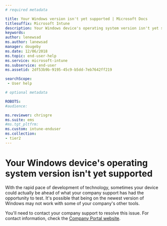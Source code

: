 ```yaml
---
# required metadata

title: Your Windows version isn't yet supported | Microsoft Docs
titlesuffix: Microsoft Intune
description: Your Windows device's operating system version isn't yet supported.
keywords:
author: lenewsad
ms.author: lanewsad
manager: dougeby
ms.date: 12/06/2018
ms.topic: end-user-help
ms.service: microsoft-intune
ms.subservice: end-user
ms.assetid: 2df53b9b-9195-45c9-b5dd-7eb7642ff219

searchScope:
 - User help

# optional metadata

ROBOTS:
#audience:

ms.reviewer: chrisgre
ms.suite: ems
#ms.tgt_pltfrm:
ms.custom: intune-enduser
ms.collection:
- tier2
---
```

# Your Windows device's operating system version isn't yet supported

With the rapid pace of development of technology, sometimes your device could actually be ahead of what your company support has had the opportunity to test. It's possible that being on the newest version of Windows may not work with some of your company's other tools. 

You'll need to contact your company support to resolve this issue. For contact information, check the [Company Portal website](https://go.microsoft.com/fwlink/?linkid=2010980).
